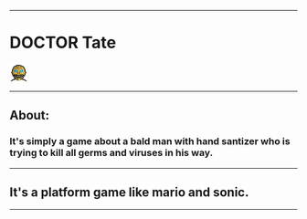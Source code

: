 ___
# DOCTOR Tate
![Image](./assets/icon.ico "Doctor Tate")
___
## About:
### It's simply a game about a bald man with hand santizer who is trying to kill all germs and viruses in his way.
___
## It's a platform game like mario and sonic.
___
